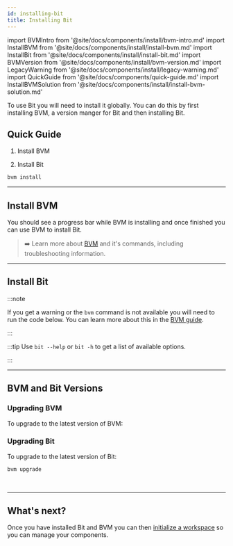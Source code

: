 ```yaml
---
id: installing-bit
title: Installing Bit
---
```


import BVMIntro from '@site/docs/components/install/bvm-intro.md'
import InstallBVM from '@site/docs/components/install/install-bvm.md'
import InstallBit from '@site/docs/components/install/install-bit.md'
import BVMVersion from '@site/docs/components/install/bvm-version.md'
import LegacyWarning from '@site/docs/components/install/legacy-warning.md'
import QuickGuide from '@site/docs/components/quick-guide.md'
import InstallBVMSolution from '@site/docs/components/install/install-bvm-solution.md'

To use Bit you will need to install it globally. You can do this by first installing BVM, a version manger for Bit and then installing Bit.

## Quick Guide

<QuickGuide />

1. Install BVM

<InstallBVM />

2. Install Bit

```bash
bvm install
```

---

## Install BVM

<BVMIntro />

<InstallBVM />

You should see a progress bar while BVM is installing and once finished you can use BVM to install Bit.

> :arrow_right: Learn more about [BVM](/reference/using-bvm) and it's commands, including troubleshooting information.

---

## Install Bit

<InstallBit />

:::note

If you get a warning or the `bvm` command is not available you will need to run the code below. You can learn more about this in the [BVM guide](/reference/using-bvm).

<InstallBVMSolution />
:::

:::tip
Use `bit --help` or `bit -h` to get a list of available options.

:::

---

## BVM and Bit Versions

<BVMVersion />

### Upgrading BVM

To upgrade to the latest version of BVM:

<InstallBVM />

### Upgrading Bit

To upgrade to the latest version of Bit:

```bash
bvm upgrade
```

<br />

<LegacyWarning />

---

## What's next?

Once you have installed Bit and BVM you can then [initialize a workspace](/getting-started/initializing-workspace) so you can manage your components.
